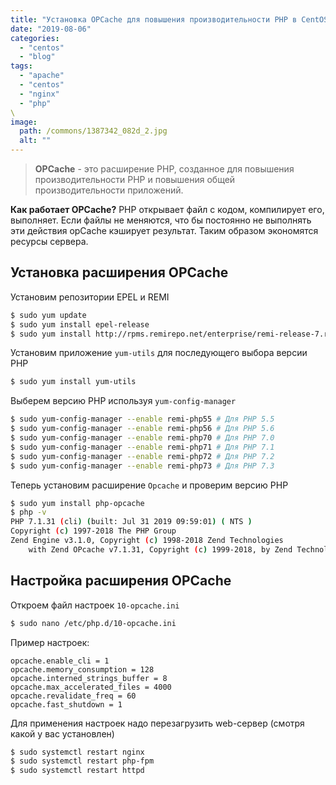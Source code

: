 ```yaml
---
title: "Установка OPCache для повышения производительности PHP в CentOS 7"
date: "2019-08-06"
categories: 
  - "centos"
  - "blog"
tags: 
  - "apache"
  - "centos"
  - "nginx"
  - "php"
\
image:
  path: /commons/1387342_082d_2.jpg
  alt: ""
---
```


> **OPCache** - это расширение PHP, созданное для повышения производительности PHP и повышения общей производительности приложений.

**Как работает OPCache?** PHP открывает файл с кодом, компилирует его, выполняет. Если файлы не меняются, что бы постоянно не выполнять эти действия opCache кэширует результат. Таким образом экономятся ресурсы сервера.

## Установка расширения OPCache

Установим репозитории EPEL и REMI

```sh
$ sudo yum update
$ sudo yum install epel-release
$ sudo yum install http://rpms.remirepo.net/enterprise/remi-release-7.rpm  
```

Установим приложение `yum-utils` для последующего выбора версии PHP

```sh
$ sudo yum install yum-utils
```

Выберем версию PHP используя `yum-config-manager`

```sh
$ sudo yum-config-manager --enable remi-php55 # Для PHP 5.5
$ sudo yum-config-manager --enable remi-php56 # Для PHP 5.6
$ sudo yum-config-manager --enable remi-php70 # Для PHP 7.0
$ sudo yum-config-manager --enable remi-php71 # Для PHP 7.1
$ sudo yum-config-manager --enable remi-php72 # Для PHP 7.2
$ sudo yum-config-manager --enable remi-php73 # Для PHP 7.3
```

Теперь установим расширение `Opcache` и проверим версию PHP

```sh
$ sudo yum install php-opcache		
$ php -v
PHP 7.1.31 (cli) (built: Jul 31 2019 09:59:01) ( NTS )
Copyright (c) 1997-2018 The PHP Group
Zend Engine v3.1.0, Copyright (c) 1998-2018 Zend Technologies
    with Zend OPcache v7.1.31, Copyright (c) 1999-2018, by Zend Technologies
```

## Настройка расширения OPCache

Откроем файл настроек `10-opcache.ini`

```sh
$ sudo nano /etc/php.d/10-opcache.ini
```

Пример настроек:

```
opcache.enable_cli = 1
opcache.memory_consumption = 128
opcache.interned_strings_buffer = 8
opcache.max_accelerated_files = 4000
opcache.revalidate_freq = 60
opcache.fast_shutdown = 1
```

Для применения настроек надо перезагрузить web-сервер (смотря какой у вас установлен)

```sh
$ sudo systemctl restart nginx
$ sudo systemctl restart php-fpm
$ sudo systemctl restart httpd
```